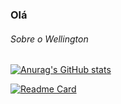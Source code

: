 ### Olá 

###### Sobre o Wellington


[![Anurag's GitHub stats](https://github-readme-stats.vercel.app/api?username=Wellantunes&show_icons=true&theme=dark)](https://github.com/anuraghazra/github-readme-stats)


[![Readme Card](https://github-readme-stats.vercel.app/api/pin/?username=Wellantunes&repo=pedrogithub2406.github.io&theme=dark)](https://github.com/anuraghazra/github-readme-stats)
